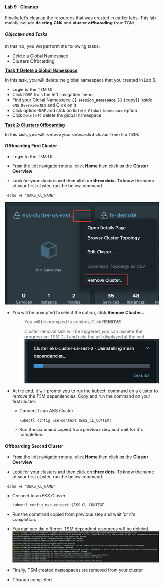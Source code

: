 #### Lab 9 - Cleanup

Finally, let’s cleanup the resources that was created in earlier labs. This lab mainly include **deleting GNS** and **cluster offboarding** from TSM.

##### Objective and Tasks   

In this lab, you will perform the following tasks: 

* Delete a Global Namespace
* Clusters Offboarding

<ins>**Task 1: Delete a Global Namespace**</ins>

In this task, you will delete the global namespace that you created in Lab 6.

* Login to the TSM UI
* Click `HOME` from the left navigation menu
* Find your Global Namespace **`{{ session_namespace }}`**{{copy}} inside `GNS Overview` tab and Click on it
* Click option `MORE` and click on `Delete Global Namespace` option
* Click `Delete` to delete the global namespace.


<ins>**Task 2: Clusters Offboarding**</ins>

In this task, you will remove your onboarded cluster from the TSM.
#### Offboarding First Cluster
* Login to the TSM UI

* From the left navigation menu, click **Home** then click on the **Cluster Overview**

* Look for your clusters and then click on **three dots**. To know the name of your first cluster, run the below command.
```execute-1
 echo -e "$AKS_CL_NAME"
```
![](./media/image72.png)

* You will be prompted to select the option, click **Remove Cluster…**
    > You will be prompted to confirm, Click **REMOVE**
    > 
    > Cluster removal task will be triggered, you can monitor the progress
    > on TSM GUI and note the `url` displayed at the end.
    > ![](./media/image73.png)

* At the end, it will prompt you to run the kubectl command on a cluster to remove the TSM dependencies. Copy and run the command on your first cluster.
  * Connect to an AKS Cluster.
    ```execute-1
    kubectl config use-context $AKS_CL_CONTEXT
    ```
  * Run the command copied from previous step and wait for it's completion.

#### Offboarding Second Cluster
* From the left navigation menu, click **Home** then click on the **Cluster Overview**

* Look for your clusters and then click on **three dots**. To know the name of your first cluster, run the below command.
```execute-1
 echo -e "$EKS_CL_NAME"
```
  * Connect to an EKS Cluster.
    ```execute-1
    kubectl config use-context $EKS_CL_CONTEXT
    ```
  * Run the command copied from previous step and wait for it's completion.

* You can see the different TSM dependent resources will be deleted.
![](./media/image75.png)

* Finally, TSM created namespaces are removed from your cluster.

* Cleanup completed.